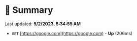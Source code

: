 # 📖 Summary
Last updated: **5/2/2023, 5:34:55 AM**

- `GET` [https://google.com](https://google.com) - **Up** (206ms)
